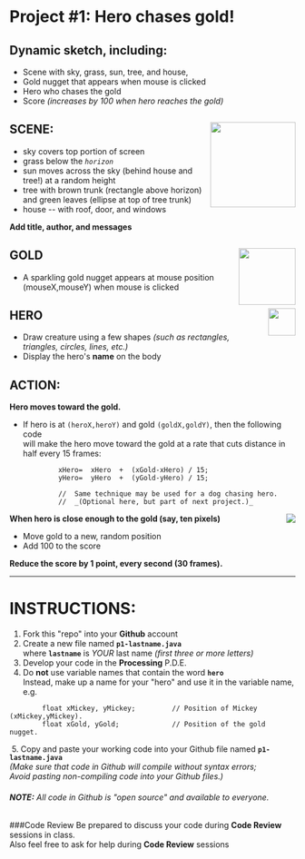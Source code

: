 # Project #1:             Hero chases gold!
## Dynamic sketch, including:
+ Scene with sky, grass, sun, tree, and house,  
+ Gold nugget that appears when mouse is clicked
+ Hero who chases the gold
+ Score _(increases by 100 when hero reaches the gold)_

## SCENE:     <img src="http://suffolk.li/img/tree.png" WIDTH=150 align=right>
+ sky covers top portion of screen
+ grass below the *`horizon`*
+ sun moves across the sky (behind house and tree!) at a random height
+ tree with brown trunk (rectangle above horizon) and green leaves (ellipse at top of tree trunk) 
+ house -- with roof, door, and windows  

**Add title, author, and messages**

## GOLD     <img src="http://suffolk.li/img/Screen Shot 2016-02-01 at 4.56.53 PM.png" WIDTH=100 align=right>
+ A sparkling gold nugget appears at mouse position (mouseX,mouseY) when mouse is clicked

## HERO     <img src="http://suffolk.li/cst112/61cst112/students/img/mickey.png" WIDTH=48 align=right>
+ Draw creature using a few shapes _(such as rectangles, triangles, circles, lines, etc.)_
+ Display the hero's **name** on the body

## ACTION:  
**Hero moves toward the gold.**
+ If hero is at `(heroX,heroY)` and gold `(goldX,goldY)`, then the following code  
will make the hero move toward the gold  at a rate that cuts distance in half every 15 frames:
```
            xHero=  xHero  +  (xGold-xHero) / 15;
            yHero=  yHero  +  (yGold-yHero) / 15;
            
            //  Same technique may be used for a dog chasing hero.  
            //  _(Optional here, but part of next project.)_   
```  
**When hero is close enough to the gold (say, ten pixels)**     <img src=http://suffolk.li/img/hero.png align=right>
+ Move gold to a new, random position
+ Add 100 to the score  

**Reduce the score by 1 point, every second (30 frames).**

----

# INSTRUCTIONS:
1. Fork this "repo" into your **Github** account
2. Create a new file named **`p1-lastname.java`**  
    where **`lastname`** is  *YOUR* last name 
    *(first three or more letters)*
3. Develop your code in the **Processing** P.D.E.
4. Do **not** use variable names that contain the word **`hero`**  
Instead, make up a name for your "hero" and use it in the variable name, e.g.  
```
        float xMickey, yMickey;         // Position of Mickey (xMickey,yMickey).
        float xGold, yGold;             // Position of the gold nugget.
```
&nbsp;5. Copy and paste your working code into your Github file named **`p1-lastname.java`**  
_(Make sure that code in Github will compile without syntax errors;  
Avoid pasting non-compiling code into your Github files.)_

###### **NOTE:** All code in Github is "open source" and available to everyone.  


###Code Review
Be prepared to discuss your code during **Code Review** sessions in class.  
Also feel free to ask for help during **Code Review** sessions
